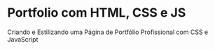 # Portfolio com HTML, CSS e JS
Criando e Estilizando uma Página de Portfólio Profissional com CSS e JavaScript
